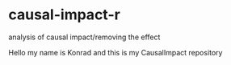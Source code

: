 # causal-impact-r
analysis of causal impact/removing the effect

Hello my name is Konrad and this is my CausalImpact repository
